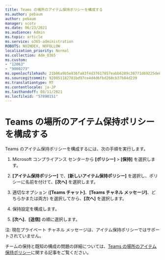 ```yaml
---
title: Teams の場所のアイテム保持ポリシーを構成する
ms.author: pebaum
author: pebaum
manager: scotv
ms.date: 06/23/2021
ms.audience: Admin
ms.topic: article
ms.service: o365-administration
ROBOTS: NOINDEX, NOFOLLOW
localization_priority: Normal
ms.collection: Adm_O365
ms.custom:
- "12063"
- "9000273"
ms.openlocfilehash: 21b06a9b5e836fa83f4d37617857eabb6289c30771d69225de662415d513d720
ms.sourcegitcommit: 920051182781bd97ce4d4d6fbd268cb37b84d239
ms.translationtype: MT
ms.contentlocale: ja-JP
ms.lasthandoff: 08/11/2021
ms.locfileid: "57890151"
---
```

# <a name="configure-retention-policies-for-teams-locations"></a>Teams の場所のアイテム保持ポリシーを構成する

Teams のアイテム保持ポリシーを構成するには、次の手順を実行します。

1. Microsoft コンプライアンス センターから **[ポリシー]** > **[保持]** を選択します。

1. **[アイテム保持ポリシー]** で、**[新しいアイテム保持ポリシー]** を選択し、ポリシーに名前を付けて、**[次へ]** を選択します。

1. 適切なオプション (**[Teams チャット]**、**[Teams チャネル メッセージ]**、どちらかまたは両方) を選択してから、**[次へ]** を選択します。

1. 保持設定を構成します。 

1. **[次へ]**、**[送信]** の順に選択します。

注: 現在プライベート チャネル メッセージは、アイテム保持ポリシーではサポートされていません。

チームの保持と既知の構成の問題の詳細については、[Teams の場所のアイテム保持ポリシー](https://docs.microsoft.com/microsoft-365/compliance/create-retention-policies#retention-policy-for-teams-locations)に関する記事をご覧ください。

